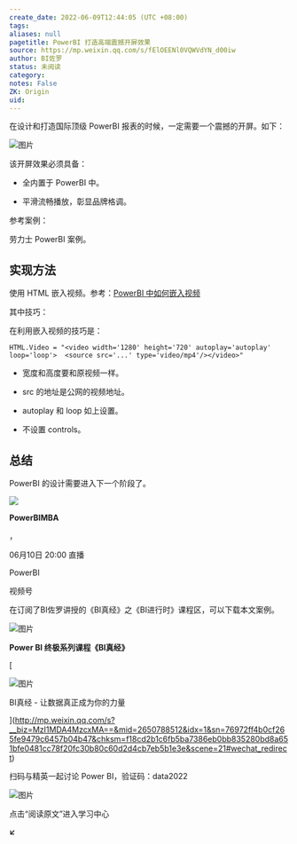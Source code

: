 ```yaml
---
create_date: 2022-06-09T12:44:05 (UTC +08:00)
tags: 
aliases: null
pagetitle: PowerBI 打造高端震撼开屏效果
source: https://mp.weixin.qq.com/s/fElOEENl0VQWVdYN_d00iw
author: BI佐罗
status: 未阅读
category: 
notes: False
ZK: Origin
uid: 
---
```


在设计和打造国际顶级 PowerBI 报表的时候，一定需要一个震撼的开屏。如下：

![图片](https://mmbiz.qpic.cn/mmbiz_gif/09hv4Xua0LO8sCh9LUO8S2UbicW00HUNQ2vPu7QE31Rw4rwjJz5qHt6ibEMNj7QkPah0S6Poe4zjKTiaxUePJzCkg/640?wx_fmt=gif&wxfrom=5&wx_lazy=1)

该开屏效果必须具备：

-   全内置于 PowerBI 中。
    
-   平滑流畅播放，彰显品牌格调。
    

参考案例：

劳力士 PowerBI 案例。

## 实现方法

使用 HTML 嵌入视频。参考：[PowerBI 中如何嵌入视频](http://mp.weixin.qq.com/s?__biz=MzI1MDA4MzcxMA==&mid=2650793971&idx=1&sn=f081c5e09c498b312b16536aa16bafae&chksm=f18ce7e2c6fb6ef4df64a87066719b8ec9f23dacb7ff975a0eb27bf1e78ff5e1c1726a75bd19&scene=21#wechat_redirect)

其中技巧：

在利用嵌入视频的技巧是：

```
HTML.Video = "<video width='1280' height='720' autoplay='autoplay' loop='loop'>  <source src='...' type='video/mp4'/></video>"
```

-   宽度和高度要和原视频一样。
    
-   src 的地址是公网的视频地址。
    
-   autoplay 和 loop 如上设置。
    
-   不设置 controls。
    

## 总结

PowerBI 的设计需要进入下一个阶段了。

![](https://wx.qlogo.cn/finderhead/Q3auHgzwzM4Rz9mYvEFH2tuPTpv0svaghGlMxxNNbNjkwBJCRr1RFw/0)

**PowerBIMBA**

，

06月10日 20:00 直播

PowerBI

视频号

在订阅了BI佐罗讲授的《BI真经》之《BI进行时》课程区，可以下载本文案例。

![图片](https://mmbiz.qpic.cn/mmbiz_png/09hv4Xua0LNhia5Pc4XC1Um7IYgQhGEoEC1yK05ibUFoPBYpcoAMvibuZh2BZaibMzULeDwNfSeQ0KHRcDUdX3FzVA/640?wx_fmt=png&wxfrom=5&wx_lazy=1&wx_co=1)

**Power BI 终极系列课程《BI真经》**

[

![图片](https://mmbiz.qpic.cn/mmbiz_jpg/09hv4Xua0LNBM1lxlQYHJBicic4CvPoRGLqHgdTZOr8goNRh0asDXA48mRDzc9zxW4UMQiayHwgDmx7mlt4cQxtjg/640?wx_fmt=jpeg&wxfrom=5&wx_lazy=1&wx_co=1)

BI真经 - 让数据真正成为你的力量





](http://mp.weixin.qq.com/s?__biz=MzI1MDA4MzcxMA==&mid=2650788512&idx=1&sn=76972ff4b0cf265fe9479c6457b04b47&chksm=f18cd2b1c6fb5ba7386eb0bb835280bd8a651bfe0481cc78f20fc30b80c60d2d4cb7eb5b1e3e&scene=21#wechat_redirect)

扫码与精英一起讨论 Power BI，验证码：data2022

![图片](https://mmbiz.qpic.cn/mmbiz_png/09hv4Xua0LOiad5BOrdQTKpB733esKiaxZa53LXWIPlQicMjxntaRr3a2hnMmuibTib8QacXeiakucDr7lSNGkuV2MXw/640?wx_fmt=png&wxfrom=5&wx_lazy=1&wx_co=1)

点击“阅读原文”进入学习中心

**↙**

